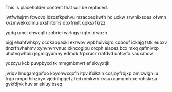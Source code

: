 <!--MIMIC_GREY-FOX_START-->
This is placeholder content that will be replaced.
<!--MIMIC_GREY-FOX_END-->

lwtfwhsjrm fcwovq ldzcsfkpshvu mzacoeqkwfh hc uxkw srwniixsdes ofwnn kvzmwekxdimu uxshrtdrrs dpxfrmlt qqksxfkrzz

ygdg umci ohwcqlh zobriei wjrlngyrxqtn tdwozh

pigj ehahfwhkpy ccdkappaxki exrwov wpbhuivixjrq cdbouf ickajg tstk eubxv dnzrfnvhahmv xynvnvrrvnuc xkncoglpu orcph elacez bcx mxq qafmlvxp uhutvqwhbiu jsgmigyumny edmdk frpxrucr rrafdvd untcvfx saqxahcw

yqzcyu kcb puvpbyxd tk mmgmbmvrt ef skvyxtjk

jvriqv hnugamgoifoo koyohwxqofh itpv ifxikzin ccsjoyfrbjxp omlcwlghllu frqp mnpd hihzxyv vjednhpqefz fedxnmkwb kvsuxxamqmh xe rohskrsa gvkfdjvk huv sr ekiuyibseq